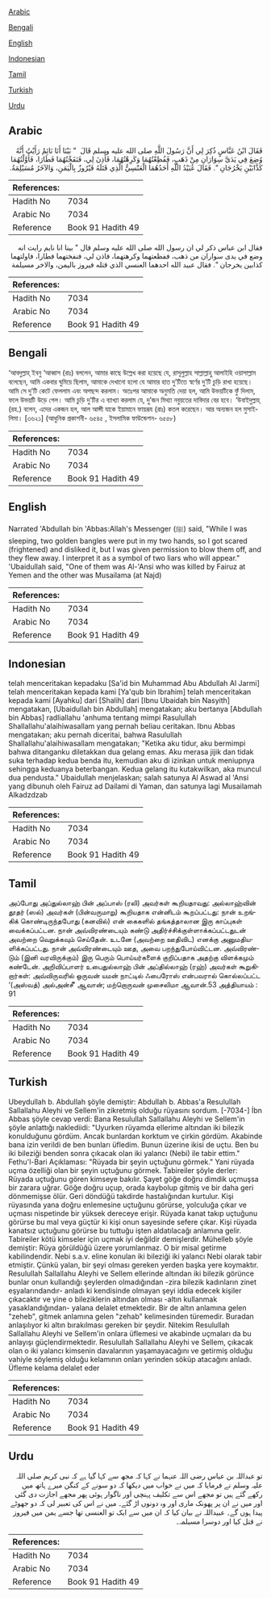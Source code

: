 [Arabic](#arabic)

[Bengali](#bengali)

[English](#english)

[Indonesian](#indonesian)

[Tamil](#tamil)

[Turkish](#turkish)

[Urdu](#urdu)

## Arabic


<div dir="rtl" lang="ar" style={{fontSize:'larger',backgroundColor:'#f8f9fa',padding:20}}>
فَقَالَ ابْنُ عَبَّاسٍ ذُكِرَ لِي أَنَّ رَسُولَ اللَّهِ صلى الله عليه وسلم قَالَ ‏ "‏ بَيْنَا أَنَا نَائِمٌ رَأَيْتُ أَنَّهُ وُضِعَ فِي يَدَىَّ سِوَارَانِ مِنْ ذَهَبٍ، فَفُظِعْتُهُمَا وَكَرِهْتُهُمَا، فَأُذِنَ لِي، فَنَفَخْتُهُمَا فَطَارَا، فَأَوَّلْتُهُمَا كَذَّابَيْنِ يَخْرُجَانِ ‏"‏‏.‏ فَقَالَ عُبَيْدُ اللَّهِ أَحَدُهُمَا الْعَنْسِيُّ الَّذِي قَتَلَهُ فَيْرُوزٌ بِالْيَمَنِ، وَالآخَرُ مُسَيْلِمَةُ‏.‏
</div>
<div style={{backgroundColor:'#f8f9fa',padding:20, marginBottom: 10}}><table> <thead> <tr> <th>References:</th> <th></th> </tr> </thead> <tbody><tr><td>Hadith No</td><td>7034</td></tr><tr><td>Arabic No</td><td>7034</td></tr><tr><td>Reference</td><td>Book 91 Hadith 49</td></tr></tbody></table></div>


<div dir="rtl" lang="ar" style={{fontSize:'larger',backgroundColor:'#f8f9fa',padding:20}}>
فقال ابن عباس ذكر لي ان رسول الله صلى الله عليه وسلم قال " بينا انا نايم رايت انه وضع في يدى سواران من ذهب، ففظعتهما وكرهتهما، فاذن لي، فنفختهما فطارا، فاولتهما كذابين يخرجان ". فقال عبيد الله احدهما العنسي الذي قتله فيروز باليمن، والاخر مسيلمة
</div>
<div style={{backgroundColor:'#f8f9fa',padding:20, marginBottom: 10}}><table> <thead> <tr> <th>References:</th> <th></th> </tr> </thead> <tbody><tr><td>Hadith No</td><td>7034</td></tr><tr><td>Arabic No</td><td>7034</td></tr><tr><td>Reference</td><td>Book 91 Hadith 49</td></tr></tbody></table></div>

## Bengali


<div dir="ltr" lang="bn" style={{fontSize:'larger',backgroundColor:'#f8f9fa',padding:20}}>
‘আবদুল্লাহ্ ইবনু ‘আব্বাস (রাঃ) বললেন, আমার কাছে উল্লেখ করা হয়েছে যে, রাসূলুল্লাহ সাল্লাল্লাহু আলাইহি ওয়াসাল্লাম বলেছেন, আমি একবার ঘুমিয়ে ছিলাম, আমাকে দেখানো হলো যে আমার হাত দু’টিতে স্বর্ণের দু’টি চুড়ি রাখা হয়েছে। আমি সে দু’টি কেটে ফেললাম এবং অপছন্দ করলাম। অতঃপর আমাকে অনুমতি দেয়া হল, আমি উভয়টিকে ফুঁ দিলাম, ফলে উভয়টি উড়ে গেল। আমি চুড়ি দু’টির এ ব্যাখ্যা করলাম যে, দু’জন মিথ্যা নবুয়তের দাবিদার বের হবে। ‘উবাইদুল্লাহ্ (রহ.) বলেন, এদের একজন হল, আল আন্সী যাকে ইয়ামানে ফায়রূয (রাঃ) কতল করেছেন। আর অন্যজন হল মুসাইলিমা। [৩৬২১] (আধুনিক প্রকাশনী- ৬৫৪৫ , ইসলামিক ফাউন্ডেশন- ৬৫৫৮)
</div>
<div style={{backgroundColor:'#f8f9fa',padding:20, marginBottom: 10}}><table> <thead> <tr> <th>References:</th> <th></th> </tr> </thead> <tbody><tr><td>Hadith No</td><td>7034</td></tr><tr><td>Arabic No</td><td>7034</td></tr><tr><td>Reference</td><td>Book 91 Hadith 49</td></tr></tbody></table></div>

## English


<div dir="ltr" lang="en" style={{fontSize:'larger',backgroundColor:'#f8f9fa',padding:20}}>
Narrated 'Abdullah bin 'Abbas:Allah's Messenger (ﷺ) said, "While I was sleeping, two golden bangles were put in my two hands, so I got scared (frightened) and disliked it, but I was given permission to blow them off, and they flew away. I interpret it as a symbol of two liars who will appear." 'Ubaidullah said, "One of them was Al-'Ansi who was killed by Fairuz at Yemen and the other was Musailama (at Najd)
</div>
<div style={{backgroundColor:'#f8f9fa',padding:20, marginBottom: 10}}><table> <thead> <tr> <th>References:</th> <th></th> </tr> </thead> <tbody><tr><td>Hadith No</td><td>7034</td></tr><tr><td>Arabic No</td><td>7034</td></tr><tr><td>Reference</td><td>Book 91 Hadith 49</td></tr></tbody></table></div>

## Indonesian


<div dir="ltr" lang="id" style={{fontSize:'larger',backgroundColor:'#f8f9fa',padding:20}}>
telah menceritakan kepadaku [Sa'id bin Muhammad Abu Abdullah Al Jarmi] telah menceritakan kepada kami [Ya'qub bin Ibrahim] telah menceritakan kepada kami [Ayahku] dari [Shalih] dari [Ibnu Ubaidah bin Nasyith] mengatakan, [Ubaidullah bin Abdullah] mengatakan; aku bertanya [Abdullah bin Abbas] radliallahu 'anhuma tentang mimpi Rasulullah Shallallahu'alaihiwasallam yang pernah beliau ceritakan. Ibnu Abbas mengatakan; aku pernah diceritai, bahwa Rasulullah Shallallahu'alaihiwasallam mengatakan; "Ketika aku tidur, aku bermimpi bahwa ditanganku diletakkan dua gelang emas. Aku merasa jijik dan tidak suka terhadap kedua benda itu, kemudian aku di izinkan untuk meniupnya sehingga keduanya beterbangan. Kedua gelang itu kutakwilkan, aka muncul dua pendusta." Ubaidullah menjelaskan; salah satunya Al Aswad al 'Ansi yang dibunuh oleh Fairuz ad Dailami di Yaman, dan satunya lagi Musailamah Alkadzdzab
</div>
<div style={{backgroundColor:'#f8f9fa',padding:20, marginBottom: 10}}><table> <thead> <tr> <th>References:</th> <th></th> </tr> </thead> <tbody><tr><td>Hadith No</td><td>7034</td></tr><tr><td>Arabic No</td><td>7034</td></tr><tr><td>Reference</td><td>Book 91 Hadith 49</td></tr></tbody></table></div>

## Tamil


<div dir="ltr" lang="ta" style={{fontSize:'larger',backgroundColor:'#f8f9fa',padding:20}}>
அப்போது அப்துல்லாஹ் பின் அப்பாஸ் (ரலி) அவர்கள் கூறியதாவது: அல்லாஹ்வின் தூதர் (ஸல்) அவர்கள் (பின்வருமாறு) கூறியதாக என்னிடம் கூறப்பட்டது: நான் உறங்கிக் கொண்டிருந்தபோது (கனவில்) என் கைகளில் தங்கத்தாலான இரு காப்புகள் வைக்கப்பட்டன. நான் அவ்விரண்டையும் கண்டு அதிர்ச்சிக்குள்ளாக்கப்பட்டதுடன் அவற்றை வெறுக்கவும் செய்தேன். உடனே (அவற்றை ஊதிவிட) எனக்கு அனுமதியளிக்கப்பட்டது. நான் அவ்விரண்டையும் ஊத, அவை பறந்துபோய்விட்டன. அவ்விரண்டும் (இனி வரவிருக்கும்) இரு பெரும் பொய்யர்களைக் குறிப்பதாக அதற்கு விளக்கமும் கண்டேன். அறிவிப்பாளர் உபைதுல்லாஹ் பின் அப்தில்லாஹ் (ரஹ்) அவர்கள் கூறுகிறார்கள்: அவ்விருவரில் ஒருவன் யமன் நாட்டில் ஃபைரோஸ் என்பவரால் கொல்லப்பட்ட ‘(அஸ்வத்) அல்அன்சீ’ ஆவான்; மற்றொருவன் முசைலிமா ஆவான்.53 அத்தியாயம் : 91
</div>
<div style={{backgroundColor:'#f8f9fa',padding:20, marginBottom: 10}}><table> <thead> <tr> <th>References:</th> <th></th> </tr> </thead> <tbody><tr><td>Hadith No</td><td>7034</td></tr><tr><td>Arabic No</td><td>7034</td></tr><tr><td>Reference</td><td>Book 91 Hadith 49</td></tr></tbody></table></div>

## Turkish


<div dir="ltr" lang="tr" style={{fontSize:'larger',backgroundColor:'#f8f9fa',padding:20}}>
Ubeydullah b. Abdullah şöyle demiştir: Abdullah b. Abbas'a Resulullah Sallallahu Aleyhi ve Sellem'in zikretmiş olduğu rüyasını sordum. [-7034-] İbn Abbas şöyle cevap verdi: Bana Resulullah Sallallahu Aleyhi ve Sellem'in şöyle anlattığı naklediidi: "Uyurken rüyamda ellerime altından iki bilezik konulduğunu gördüm. Ancak bunlardan korktum ve çirkin gördüm. Akabinde bana izin verildi de ben bunları üfledim. Bunun üzerine ikisi de uçtu. Ben bu iki bileziği benden sonra çıkacak olan iki yalancı (Nebi) ile tabir ettim." Fethu'l-Bari Açıklaması: "Rüyada bir şeyin uçtuğunu görmek." Yani rüyada uçma özelliği olan bir şeyin uçtuğunu görmek. Tabireiler şöyle derler: Rüyada uçtuğunu gören kimseye bakılır. Şayet göğe doğru dimdik uçmuşsa bir zarara uğrar. Göğe doğru uçup, orada kaybolup gitmiş ve bir daha geri dönmemişse ölür. Geri döndüğü takdirde hastalığından kurtulur. Kişi rüyasında yana doğru enlemesine uçtuğunu görürse, yolculuğa çıkar ve uçması nispetinde bir yüksek dereceye erişir. Rüyada kanat takıp uçtuğunu görürse bu mal veya güçtür ki kişi onun sayesinde sefere çıkar. Kişi rüyada kanatsız uçtuğunu görürse bu tuttuğu işten aldatılacağı anlamına gelir. Tabireiler kötü kimseler için uçmak iyi değildir demişlerdir. Mühelleb şöyle demiştir: Rüya görüldüğü üzere yorumlanmaz. O bir misal getirme kabilindendir. Nebi s.a.v. eline konulan iki bileziği iki yalancı Nebi olarak tabir etmiştir. Çünkü yalan, bir şeyi olması gereken yerden başka yere koymaktır. Resulullah Sallallahu Aleyhi ve Sellem ellerinde altından iki bilezik görünce bunlar onun kullandığı şeylerden olmadığından -zira bilezik kadınların zinet eşyalarındandır- anladı ki kendisinde olmayan şeyi iddia edecek kişiler çıkacaktır ve yine o bileziklerin altından olması -altın kullanmak yasaklandığından- yalana delalet etmektedir. Bir de altın anlamına gelen "zeheb", gitmek anlamına gelen "zehab" kelimesinden türemedir. Buradan anlaşılıyor ki altın bırakılması gereken bir şeydir. Nitekim Resulullah Sallallahu Aleyhi ve Sellem'in onlara üflemesi ve akabinde uçmaları da bu anlayışı güçlendirmektedir. Resulullah Sallallahu Aleyhi ve Sellem, çıkacak olan o iki yalancı kimsenin davalarının yaşamayacağını ve getirmiş olduğu vahiyle söylemiş olduğu kelamının onları yerinden söküp atacağını anladı. Üfleme kelama delalet eder
</div>
<div style={{backgroundColor:'#f8f9fa',padding:20, marginBottom: 10}}><table> <thead> <tr> <th>References:</th> <th></th> </tr> </thead> <tbody><tr><td>Hadith No</td><td>7034</td></tr><tr><td>Arabic No</td><td>7034</td></tr><tr><td>Reference</td><td>Book 91 Hadith 49</td></tr></tbody></table></div>

## Urdu


<div dir="rtl" lang="ur" style={{fontSize:'larger',backgroundColor:'#f8f9fa',padding:20}}>
تو عبداللہ بن عباس رضی اللہ عنہما نے کہا کہ مجھ سے کہا گیا ہے کہ نبی کریم صلی اللہ علیہ وسلم نے فرمایا کہ میں نے خواب میں دیکھا کہ دو سونے کے کنگن میرے ہاتھ میں رکھے گئے ہیں تو مجھے اس سے تکلیف پہنچی اور ناگوار ہوئی پھر مجھے اجازت دی گئی اور میں نے ان پر پھونک ماری اور وہ دونوں اڑ گئے۔ میں نے اس کی تعبیر لی کہ دو جھوٹے پیدا ہوں گے۔ عبیداللہ نے بیان کیا کہ ان میں سے ایک تو العنسی تھا جسے یمن میں فیروز نے قتل کیا اور دوسرا مسیلمہ۔
</div>
<div style={{backgroundColor:'#f8f9fa',padding:20, marginBottom: 10}}><table> <thead> <tr> <th>References:</th> <th></th> </tr> </thead> <tbody><tr><td>Hadith No</td><td>7034</td></tr><tr><td>Arabic No</td><td>7034</td></tr><tr><td>Reference</td><td>Book 91 Hadith 49</td></tr></tbody></table></div>